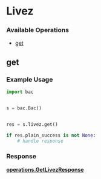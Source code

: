 # Livez

### Available Operations

* [get](#get)

## get

### Example Usage

```python
import bac


s = bac.Bac()


res = s.livez.get()

if res.plain_success is not None:
    # handle response
```


### Response

**[operations.GetLivezResponse](../../models/operations/getlivezresponse.md)**

